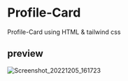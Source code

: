 # Profile-Card
Profile-Card using HTML &amp; tailwind css

## preview
![Screenshot_20221205_161723](https://user-images.githubusercontent.com/110076050/205789309-bc3b93fc-ee6d-454f-b5ec-d8bc0af4dd3d.png)
